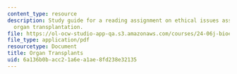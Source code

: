 ```yaml
---
content_type: resource
description: Study guide for a reading assignment on ethical issues associated with
  organ transplantation.
file: https://ol-ocw-studio-app-qa.s3.amazonaws.com/courses/24-06j-bioethics-spring-2009/6a136b0bacc21a6ea1ae8fd238e32135_MIT24_06Js09_study18.pdf
file_type: application/pdf
resourcetype: Document
title: Organ Transplants
uid: 6a136b0b-acc2-1a6e-a1ae-8fd238e32135
---
```

